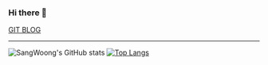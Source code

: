 ### Hi there 👋

[GIT BLOG](https://sangwoong12.github.io/)


---

![SangWoong's GitHub stats](https://github-readme-stats.vercel.app/api?username=sangwoong12&show_icons=true&theme=radical)
[![Top Langs](https://github-readme-stats.vercel.app/api/top-langs/?username=sangwoong12&layout=compact)](https://github.com/sangwoong12/github-readme-stats)
